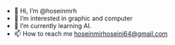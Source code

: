 - 👋 Hi, I’m @hoseinmrh
- 👀 I’m interested in graphic and computer
- 🌱 I’m currently learning AI.
- 📫 How to reach me hoseinmirhoseini64@gmail.com

<!---
hoseinmrh/hoseinmrh is a ✨ special ✨ repository because its `README.md` (this file) appears on your GitHub profile.
You can click the Preview link to take a look at your changes.
--->
